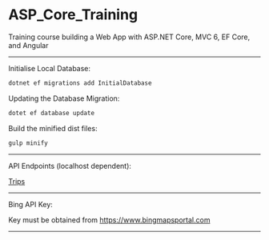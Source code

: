 # ASP_Core_Training
Training course building a Web App with ASP.NET Core, MVC 6, EF Core, and Angular

---------------------------------------------------------
Initialise Local Database:

```javascript
dotnet ef migrations add InitialDatabase
```

Updating the Database Migration:

```javascript
dotet ef database update
```

Build the minified dist files:
```javascript
gulp minify
```

-----------------------------
API Endpoints (localhost dependent):

[Trips](http://localhost:57916/api/trips)

--------------------------------



Bing API Key:

Key must be obtained from https://www.bingmapsportal.com


---------------------------------
